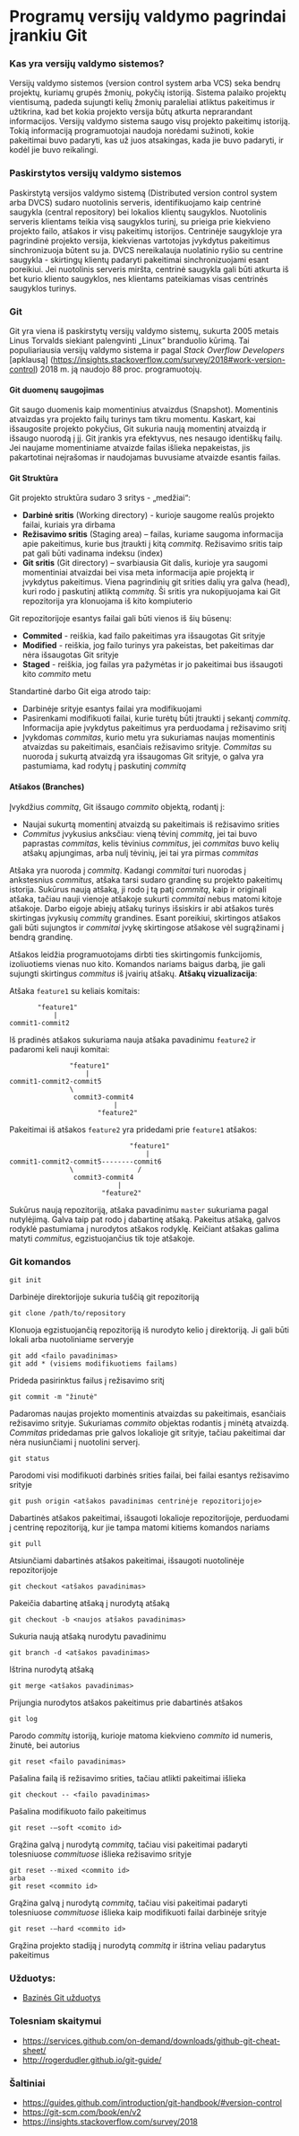 # Programų versijų valdymo pagrindai įrankiu Git

### Kas yra versijų valdymo sistemos?
Versijų valdymo sistemos (version control system arba VCS) seka bendrų projektų, kuriamų grupės žmonių, pokyčių istoriją. Sistema palaiko projektų vientisumą, padeda sujungti kelių žmonių paraleliai  atliktus pakeitimus ir užtikrina, kad bet kokia projekto versija būtų atkurta neprarandant informacijos.
Versijų valdymo sistema saugo visų projekto pakeitimų istoriją. Tokią informaciją programuotojai naudoja norėdami sužinoti, kokie  pakeitimai buvo padaryti, kas už juos atsakingas, kada jie buvo padaryti, ir kodėl jie buvo reikalingi.
### Paskirstytos versijų valdymo sistemos
Paskirstytą versijos valdymo sistemą (Distributed version control system arba DVCS) sudaro nuotolinis serveris, identifikuojamo kaip centrinė saugykla (central repository) bei lokalios klientų saugyklos. Nuotolinis serveris klientams teikia visą saugyklos turinį, su prieiga prie kiekvieno projekto failo, atšakos ir visų pakeitimų istorijos. Centrinėje saugykloje yra pagrindinė projekto versija, kiekvienas vartotojas įvykdytus pakeitimus sinchronizuoja būtent su ja. DVCS nereikalauja nuolatinio ryšio su centrine saugykla - skirtingų klientų padaryti pakeitimai sinchronizuojami esant poreikiui. Jei nuotolinis serveris miršta, centrinė saugykla gali būti atkurta iš bet kurio kliento saugyklos, nes klientams pateikiamas visas  centrinės saugyklos turinys.
### Git
Git yra viena iš paskirstytų versijų valdymo sistemų, sukurta 2005 metais Linus Torvalds siekiant palengvinti „Linux“ branduolio kūrimą. Tai populiariausia versijų valdymo sistema ir pagal *Stack Overflow Developers* [apklausą] (https://insights.stackoverflow.com/survey/2018#work-version-control) 2018 m. ją naudojo 88 proc. programuotojų.

#### Git duomenų saugojimas

Git saugo duomenis kaip momentinius atvaizdus (Snapshot). Momentinis atvaizdas yra projekto failų turinys tam tikru momentu. Kaskart, kai išsaugosite projekto pokyčius, Git sukuria naują momentinį atvaizdą ir išsaugo nuorodą į jį. Git įrankis yra efektyvus, nes nesaugo identiškų failų. Jei naujame momentiniame atvaizde failas išlieka nepakeistas, jis pakartotinai neįrašomas ir naudojamas buvusiame atvaizde esantis failas.

#### Git Struktūra
Git projekto struktūra sudaro 3 sritys - „medžiai“:

- **Darbinė sritis** (Working directory) - kurioje saugome realūs projekto failai, kuriais yra dirbama
- **Režisavimo sritis** (Staging area) – failas, kuriame saugoma informacija apie pakeitimus, kurie bus įtraukti į kitą *commitą*. Režisavimo sritis taip pat gali būti vadinama indeksu (index)
- **Git sritis** (Git directory) – svarbiausia Git dalis, kurioje yra saugomi momentiniai atvaizdai bei visa meta informacija apie projektą ir įvykdytus pakeitimus. Viena pagrindinių git srities dalių yra galva (head), kuri rodo į paskutinį atliktą *commitą*. Ši sritis yra nukopijuojama kai Git repozitorija yra klonuojama iš kito kompiuterio

Git repozitorijoje esantys failai gali būti vienos iš šių būsenų:
- **Commited** - reiškia, kad failo pakeitimas yra išsaugotas Git srityje
- **Modified** - reiškia, jog failo turinys yra pakeistas, bet pakeitimas dar nėra išsaugotas Git srityje
- **Staged** - reiškia, jog failas yra pažymėtas ir jo pakeitimai bus išsaugoti kito *commito* metu 

Standartinė darbo Git eiga atrodo taip:
- Darbinėje srityje esantys failai yra modifikuojami
- Pasirenkami modifikuoti failai, kurie turėtų būti įtraukti į sekantį *commitą*. Informacija apie įvykdytus pakeitimus yra perduodama į režisavimo sritį
- Įvykdomas *commitas*, kurio metu yra sukuriamas naujas momentinis atvaizdas su pakeitimais, esančiais režisavimo srityje. *Commitas* su nuoroda į sukurtą atvaizdą yra išsaugomas Git srityje, o galva yra pastumiama, kad rodytų į paskutinį *commitą*  
#### Atšakos (Branches)
Įvykdžius *commitą*, Git išsaugo *commito* objektą, rodantį į:
 - Naujai sukurtą momentinį atvaizdą su pakeitimais iš režisavimo srities
 - *Commitus* įvykusius anksčiau: vieną tėvinį *commitą*, jei tai buvo paprastas *commitas*, kelis tėvinius *commitus*, jei *commitas* buvo kelių atšakų apjungimas, arba nulį tėvinių, jei tai yra pirmas *commitas*

Atšaka yra nuoroda į *commitą*. Kadangi *commitai* turi nuorodas į ankstesnius *commitus*, atšaka tarsi sudaro grandinę su projekto pakeitimų istorija. Sukūrus naują atšaką, ji rodo į tą patį *commitą*, kaip ir originali atšaka, tačiau nauji vienoje atšakoje sukurti *commitai* nebus matomi kitoje atšakoje. Darbo eigoje abiejų atšakų turinys išsiskirs ir abi atšakos turės skirtingas įvykusių *commitų* grandines. Esant poreikiui, skirtingos atšakos gali būti sujungtos ir *commitai* įvykę skirtingose atšakose vėl sugrąžinami į bendrą grandinę. 

Atšakos leidžia programuotojams dirbti ties skirtingomis funkcijomis, izoliuotiems vienas nuo kito. Komandos nariams baigus darbą, jie gali sujungti skirtingus *commitus* iš įvairių atšakų. 
**Atšakų vizualizacija**:

Atšaka `feature1` su keliais komitais:
```
       "feature1"
           |
commit1-commit2
```
Iš pradinės atšakos sukuriama nauja atšaka pavadinimu `feature2` ir padaromi keli nauji komitai:
```
               "feature1"  
                   |
commit1-commit2-commit5
               \
                commit3-commit4
                          |
                      "feature2"    
```
Pakeitimai iš atšakos `feature2` yra pridedami prie `feature1` atšakos:
```
                              "feature1"  
                                  |
commit1-commit2-commit5--------commit6
               \                /
                commit3-commit4
                           |
                       "feature2"  
```

Sukūrus naują repozitoriją, atšaka pavadinimu `master` sukuriama pagal nutylėjimą. Galva taip pat rodo į dabartinę atšaką. Pakeitus atšaką, galvos rodyklė pastumiama į nurodytos atšakos rodyklę. Keičiant atšakas galima matyti *commitus*, egzistuojančius tik toje atšakoje.

### Git komandos
```
git init
```
Darbinėje direktorijoje sukuria tuščią git repozitoriją 
```
git clone /path/to/repository
```
Klonuoja egzistuojančią repozitoriją iš nurodyto kelio į direktoriją. Ji gali būti lokali arba nuotoliniame serveryje
```
git add <failo pavadinimas>
git add * (visiems modifikuotiems failams)
```
Prideda pasirinktus failus į režisavimo sritį
```
git commit -m "žinutė"
```
Padaromas naujas projekto momentinis atvaizdas su pakeitimais, esančiais režisavimo srityje. Sukuriamas *commito* objektas rodantis į minėtą atvaizdą. *Commitas* pridedamas prie galvos lokalioje git srityje, tačiau pakeitimai dar nėra nusiunčiami į nuotolini serverį. 
```
git status
```
Parodomi visi modifikuoti darbinės srities failai, bei failai esantys režisavimo srityje
```
git push origin <atšakos pavadinimas centrinėje repozitorijoje>
```
Dabartinės atšakos pakeitimai, išsaugoti lokalioje repozitorijoje, perduodami į centrinę repozitoriją, kur jie tampa matomi kitiems komandos nariams
```
git pull
```
Atsiunčiami dabartinės atšakos pakeitimai, išsaugoti nuotolinėje repozitorijoje
```
git checkout <atšakos pavadinimas>
```
Pakeičia dabartinę atšaką į nurodytą atšaką
```
git checkout -b <naujos atšakos pavadinimas>
```
Sukuria naują atšaką nurodytu pavadinimu
```
git branch -d <atšakos pavadinimas>
```
Ištrina nurodytą atšaką
```
git merge <atšakos pavadinimas>
```
Prijungia nurodytos atšakos pakeitimus prie dabartinės atšakos
```
git log
```
Parodo *commitų* istoriją, kurioje matoma kiekvieno *commito* id numeris,  žinutė, bei autorius
``` 
git reset <failo pavadinimas>
```
Pašalina failą iš režisavimo srities, tačiau atlikti pakeitimai išlieka
```
git checkout -- <failo pavadinimas>
```
Pašalina modifikuoto failo pakeitimus
```
git reset -–soft <comito id>
```
Grąžina galvą į nurodytą *commitą*, tačiau visi pakeitimai padaryti tolesniuose *commituose* išlieka režisavimo srityje

```
git reset --mixed <commito id>
arba
git reset <commito id>
```
Grąžina galvą į nurodytą *commitą*, tačiau visi pakeitimai padaryti tolesniuose *commituose* išlieka kaip modifikuoti failai darbinėje srityje
```
git reset -–hard <commito id>
```
Grąžina projekto stadiją į nurodytą *commitą* ir ištrina veliau padarytus pakeitimus

### Užduotys:
- [Bazinės Git užduotys](exercises/exercises.md)

### Tolesniam skaitymui
- https://services.github.com/on-demand/downloads/github-git-cheat-sheet/
- http://rogerdudler.github.io/git-guide/

### Šaltiniai
- https://guides.github.com/introduction/git-handbook/#version-control
- https://git-scm.com/book/en/v2
- https://insights.stackoverflow.com/survey/2018


